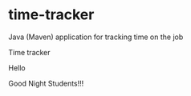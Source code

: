 # time-tracker
Java (Maven) application for tracking time on the job

Time tracker

Hello

Good Night Students!!!
